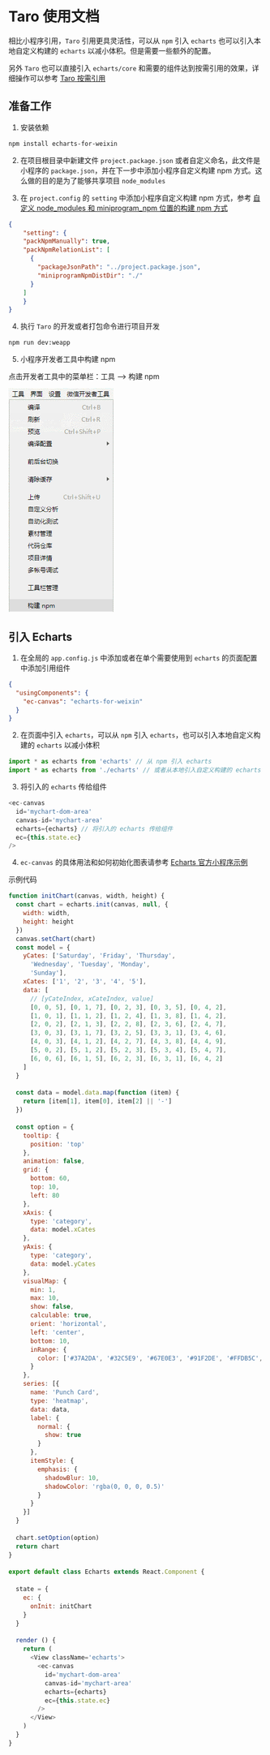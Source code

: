 # Taro 使用文档

相比小程序引用，`Taro` 引用更具灵活性，可以从 `npm` 引入 `echarts` 也可以引入本地自定义构建的 `echarts` 以减小体积。但是需要一些额外的配置。

另外 `Taro` 也可以直接引入 `echarts/core` 和需要的组件达到按需引用的效果，详细操作可以参考 [Taro 按需引用](./taro-manual-load.md)

## 准备工作

1. 安装依赖

```bash
npm install echarts-for-weixin
```

2. 在项目根目录中新建文件 `project.package.json` 或者自定义命名，此文件是小程序的 `package.json`，并在下一步中添加小程序自定义构建 npm 方式。这么做的目的是为了能够共享项目 `node_modules`

3. 在 `project.config` 的 `setting` 中添加小程序自定义构建 npm 方式，参考 [自定义 node_modules 和 miniprogram_npm 位置的构建 npm 方式](https://developers.weixin.qq.com/miniprogram/dev/devtools/npm.html#%E8%87%AA%E5%AE%9A%E4%B9%89-node-modules-%E5%92%8C-miniprogram-npm-%E4%BD%8D%E7%BD%AE%E7%9A%84%E6%9E%84%E5%BB%BA-npm-%E6%96%B9%E5%BC%8F)

```json
{
	"setting": {
    "packNpmManually": true,
    "packNpmRelationList": [
      {
        "packageJsonPath": "../project.package.json",
        "miniprogramNpmDistDir": "./"
      }
    ]
	}
}
```

4. 执行 `Taro` 的开发或者打包命令进行项目开发

```bash
npm run dev:weapp
```

5. 小程序开发者工具中构建 npm

点击开发者工具中的菜单栏：工具 --> 构建 npm

![construction](./construction.png)

## 引入 Echarts

1. 在全局的 `app.config.js` 中添加或者在单个需要使用到 `echarts` 的页面配置中添加引用组件

```json
{
  "usingComponents": {
    "ec-canvas": "echarts-for-weixin"
  }
}
````

2. 在页面中引入 `echarts`，可以从 `npm` 引入 `echarts`，也可以引入本地自定义构建的 `echarts` 以减小体积

```js
import * as echarts from 'echarts' // 从 npm 引入 echarts
import * as echarts from './echarts' // 或者从本地引入自定义构建的 echarts
```

3. 将引入的 `echarts` 传给组件

```js
<ec-canvas 
  id='mychart-dom-area' 
  canvas-id='mychart-area' 
  echarts={echarts} // 将引入的 echarts 传给组件
  ec={this.state.ec}
/>
```

4. `ec-canvas` 的具体用法和如何初始化图表请参考 [Echarts 官方小程序示例](https://github.com/ecomfe/echarts-for-weixin#%E5%88%9B%E5%BB%BA%E5%9B%BE%E8%A1%A8)

示例代码

```js
function initChart(canvas, width, height) {
  const chart = echarts.init(canvas, null, {
    width: width,
    height: height
  })
  canvas.setChart(chart)
  const model = {
    yCates: ['Saturday', 'Friday', 'Thursday',
      'Wednesday', 'Tuesday', 'Monday',
      'Sunday'],
    xCates: ['1', '2', '3', '4', '5'],
    data: [
      // [yCateIndex, xCateIndex, value]
      [0, 0, 5], [0, 1, 7], [0, 2, 3], [0, 3, 5], [0, 4, 2],
      [1, 0, 1], [1, 1, 2], [1, 2, 4], [1, 3, 8], [1, 4, 2],
      [2, 0, 2], [2, 1, 3], [2, 2, 8], [2, 3, 6], [2, 4, 7],
      [3, 0, 3], [3, 1, 7], [3, 2, 5], [3, 3, 1], [3, 4, 6],
      [4, 0, 3], [4, 1, 2], [4, 2, 7], [4, 3, 8], [4, 4, 9],
      [5, 0, 2], [5, 1, 2], [5, 2, 3], [5, 3, 4], [5, 4, 7],
      [6, 0, 6], [6, 1, 5], [6, 2, 3], [6, 3, 1], [6, 4, 2]
    ]
  }

  const data = model.data.map(function (item) {
    return [item[1], item[0], item[2] || '-']
  })

  const option = {
    tooltip: {
      position: 'top'
    },
    animation: false,
    grid: {
      bottom: 60,
      top: 10,
      left: 80
    },
    xAxis: {
      type: 'category',
      data: model.xCates
    },
    yAxis: {
      type: 'category',
      data: model.yCates
    },
    visualMap: {
      min: 1,
      max: 10,
      show: false,
      calculable: true,
      orient: 'horizontal',
      left: 'center',
      bottom: 10,
      inRange: {
        color: ['#37A2DA', '#32C5E9', '#67E0E3', '#91F2DE', '#FFDB5C', '#FF9F7F'],
      }
    },
    series: [{
      name: 'Punch Card',
      type: 'heatmap',
      data: data,
      label: {
        normal: {
          show: true
        }
      },
      itemStyle: {
        emphasis: {
          shadowBlur: 10,
          shadowColor: 'rgba(0, 0, 0, 0.5)'
        }
      }
    }]
  }

  chart.setOption(option)
  return chart
}

export default class Echarts extends React.Component {

  state = {
    ec: {
      onInit: initChart
    }
  }

  render () {
    return (
      <View className='echarts'>
        <ec-canvas 
          id='mychart-dom-area' 
          canvas-id='mychart-area' 
          echarts={echarts} 
          ec={this.state.ec}
        />
      </View>
    )
  }
}
```
